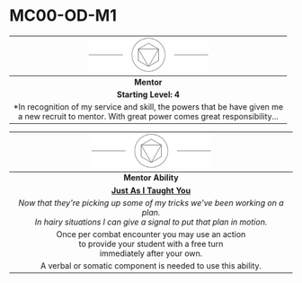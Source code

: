 # MC00-OD-M1

| <img src="../../images/card-icons/d8.png" height="60" /> |
|:---:|
| **Mentor** |
| **Starting Level: 4** |
| *In recognition of my service and skill, the powers that be have given me<br>a new recruit to mentor. With great power comes great responsibility... |

| <img src="../../images/card-icons/d8.png" height="60" /> |
|:---:|
| **Mentor Ability** |
| **[Just As I Taught You](../../mechanics/character-features/just-as-i-taught-you.md)** |
| *Now that they're picking up some of my tricks we've been working on a plan.<br>In hairy situations I can give a signal to put that plan in motion.* |
| Once per combat encounter you may use an action<br>to provide your student with a free turn<br>immediately after your own. |
| A verbal or somatic component is needed to use this ability. |
